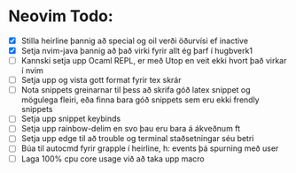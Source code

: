# Neovim Todo:
- [x] Stilla heirline þannig að special og oil verði öðurvísi ef inactive 
- [x] Setja nvim-java þannig að það virki fyrir allt ég þarf í hugbverk1
- [ ] Kannski setja upp Ocaml REPL, er með Utop en veit ekki hvort það virkar í nvim
- [ ] Setja upp og vista gott format fyrir tex skrár
- [ ] Nota snippets greinarnar til þess að skrifa góð latex snippet og mögulega fleiri, eða finna bara góð snippets sem eru ekki frendly snippets
- [ ] Setja upp snippet keybinds
- [ ] Setja upp rainbow-delim en svo þau eru bara á ákveðnum ft
- [ ] Setja upp edge til að trouble og terminal staðsetningar séu betri
- [ ] Búa til autocmd fyrir grapple í heirline, h: events þá spurning með user
- [ ] Laga 100% cpu core usage við að taka upp macro
